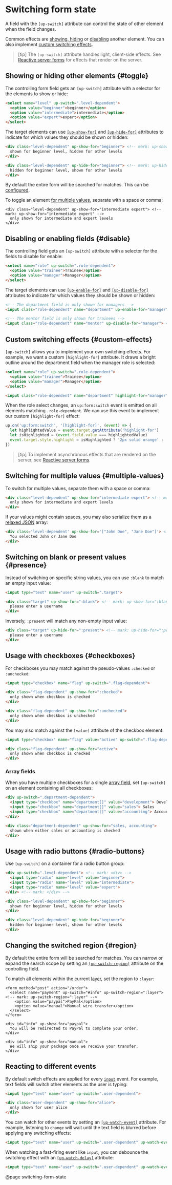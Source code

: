 Switching form state
====================

A field with the `[up-switch]` attribute can control the state of other element when the field changes.

Common effects are [showing, hiding](#toggle) or [disabling](#disable) another element.
You can also implement [custom switching effects](#custom-effects).

> [tip]
> The `[up-switch]` attribute handles light, client-side effects.
> See [Reactive server forms](/reactive-server-forms) for effects that render on the server.

## Showing or hiding other elements {#toggle}

The controlling form field gets an `[up-switch]` attribute with a selector for the elements to show or hide:

```html
<select name="level" up-switch=".level-dependent">
  <option value="beginner">beginner</option>
  <option value="intermediate">intermediate</option>
  <option value="expert">expert</option>
</select>
```

The target elements can use [`[up-show-for]`](/up-show-for) and [`[up-hide-for]`](/up-hide-for)
attributes to indicate for which values they should be shown or hidden:

```html
<div class="level-dependent" up-show-for="beginner"> <!-- mark: up-show-for="beginner" -->
  shown for beginner level, hidden for other levels
</div>

<div class="level-dependent" up-hide-for="beginner"> <!-- mark: up-hide-for="beginner" -->
  hidden for beginner level, shown for other levels
</div>
```

By default the entire form will be searched for matches. This can be [configured](#region).

To toggle an element [for multiple values](#multiple-values), separate with a space or comma:

```
<div class="level-dependent" up-show-for="intermediate expert"> <!-- mark: up-show-for="intermediate expert" -->
  only shown for intermediate and expert levels
</div>
```

## Disabling or enabling fields {#disable}

The controlling field gets an `[up-switch]` attribute with a selector
for the fields to disable for enable:

```html
<select name="role" up-switch=".role-dependent">
  <option value="trainee">Trainee</option>
  <option value="manager">Manager</option>
</select>
```

The target elements can use [`[up-enable-for]`](/up-enable-for) and [`[up-disable-for]`](/up-disable-for)
attributes to indicate for which values they should be shown or hidden:

```html
<!-- The department field is only shown for managers -->
<input class="role-dependent" name="department" up-enable-for="manager"> <!-- mark: up-enable-for="manager" -->

<!-- The mentor field is only shown for trainees -->
<input class="role-dependent" name="mentor" up-disable-for="manager"> <!-- mark: up-disable-for="manager" -->
```

## Custom switching effects {#custom-effects}

`[up-switch]` allows you to implement your own switching effects.
For example, we want a custom `[highlight-for]` attribute. It draws a bright
outline around the department field when the manager role is selected:

```html
<select name="role" up-switch=".role-dependent">
  <option value="trainee">Trainee</option>
  <option value="manager">Manager</option>
</select>

<input class="role-dependent" name="department" highlight-for="manager"> <!-- mark: highlight-for="manager" -->
```

When the role select changes, an `up:form:switch` event is emitted on all elements matching `.role-dependent`.
We can use this event to implement our custom `[highlight-for]` effect:

```js
up.on('up:form:switch', '[highlight-for]', (event) => {
  let highlightedValue = event.target.getAttribute('highlight-for')
  let isHighlighted = (event.field.value === highlightedValue)
  event.target.style.highlight = isHighlighted ? '2px solid orange' : ''
})
```

> [tip]
> To implement asynchronous effects that are rendered on the server, see [Reactive server forms](/reactive-server-forms).

## Switching for multiple values {#multiple-values}

To switch for multiple values, separate them with a space or comma:

```html
<div class="level-dependent" up-show-for="intermediate expert"> <!-- mark: up-show-for="intermediate expert" -->
  only shown for intermediate and expert levels
</div>
```

If your values might contain spaces, you may also serialize them as a [relaxed JSON](/relaxed-json) array:

```html
<div class='level-dependent' up-show-for='["John Doe", "Jane Doe"]'> <!-- mark: up-show-for='["John Doe", "Jane Doe"]' -->
  You selected John or Jane Doe
</div>
```

## Switching on blank or present values {#presence}

Instead of switching on specific string values, you can use `:blank` to match an empty input value:

```html
<input type="text" name="user" up-switch=".target">

<div class="target" up-show-for=":blank"> <!-- mark: up-show-for=":blank" -->
  please enter a username
</div>
```

Inversely, `:present` will match any non-empty input value:

```html
<div class="target" up-hide-for=":present"> <!-- mark: up-hide-for=":present" -->
  please enter a username
</div>
```


## Usage with checkboxes {#checkboxes}

For checkboxes you may match against the pseudo-values `:checked` or `:unchecked`:

```html
<input type="checkbox" name="flag" up-switch=".flag-dependent">

<div class="flag-dependent" up-show-for=":checked">
  only shown when checkbox is checked
</div>

<div class="flag-dependent" up-show-for=":unchecked">
  only shown when checkbox is unchecked
</div>
```

You may also match against the `[value]` attribute of the checkbox element:

```html
<input type="checkbox" name="flag" value="active" up-switch=".flag-dependent">

<div class="flag-dependent" up-show-for="active">
  only shown when checkbox is checked
</div>
```

### Array fields

When you have multiple checkboxes for a single [array field](/up.form.config#config.arrayParam),
set `[up-switch]` on an element containing all checkboxes:

```html
<div up-switch=".department-dependent">
  <input type="checkbox" name="department[]" value="development"> Development
  <input type="checkbox" name="department[]" value="sales"> Sales
  <input type="checkbox" name="department[]" value="accounting"> Accounting
</div>

<div class="department-dependent" up-show-for="sales, accounting">
  shown when either sales or accounting is checked
</div>
```


## Usage with radio buttons {#radio-buttons}

Use `[up-switch]` on a container for a radio button group:

```html
<div up-switch=".level-dependent"> <!-- mark: <div> -->
  <input type="radio" name="level" value="beginner">
  <input type="radio" name="level" value="intermediate">
  <input type="radio" name="level" value="expert">
</div> <!-- mark: </div> -->

<div class="level-dependent" up-show-for="beginner">
  shown for beginner level, hidden for other levels
</div>

<div class="level-dependent" up-hide-for="beginner">
  hidden for beginner level, shown for other levels
</div>
```

## Changing the switched region {#region}

By default the entire form will be searched for matches.
You can narrow or expand the search scope by setting an [`[up-switch-region]`](/up-switch#up-switch-region)
attribute on the controlling field.

To match all elements within the current [layer](/up.layer), set the region to `:layer`:

```
<form method="post" action="/order">
  <select name="payment" up-switch="#info" up-switch-region=":layer"> <!-- mark: up-switch-region=":layer" -->
    <option value="paypal">PayPal</option>
    <option value="manual">Manual wire transfer</option>
  </select>
</form>

<div id="info" up-show-for="paypal">
  You will be redirected to PayPal to complete your order.
</div>

<div id="info" up-show-for="manual">
  We will ship your package once we receive your transfer.
</div>
```

## Reacting to different events

By default switch effects are applied for every [`input`](https://developer.mozilla.org/en-US/docs/Web/HTML/Reference/Elements/input) event.
For example, text fields will switch other elements as the user is typing:

```html
<input type="text" name="user" up-switch=".user-dependent">

<div class="user-dependent" up-show-for="alice">
  only shown for user alice
</div>
```

You can watch for other events by setting an [`[up-watch-event]`](/up-switch#up-watch-event) attribute.
For example, listening to `change` will wait until the text field is blurred
before applying any switching effects:

```html
<input type="text" name="user" up-switch=".user-dependent" up-watch-event="change"> <!-- mark: up-watch-event="change" -->
```

When watching a fast-firing event like `input`,
you can debounce the switching effect
with an [`[up-watch-delay]`](/up-switch#up-watch-delay) attribute:

```html
<input type="text" name="user" up-switch=".user-dependent" up-watch-event="input" up-watch-delay="150"> <!-- mark: up-watch-delay="150" -->
```


@page switching-form-state
